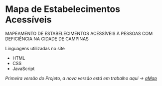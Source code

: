 # Mapa de Estabelecimentos Acessíveis
MAPEAMENTO DE ESTABELECIMENTOS ACESSÍVEIS À PESSOAS COM DEFICIÊNCIA NA CIDADE DE CAMPINAS

Linguagens utilizadas no site
- HTML
- CSS
- JavaScript

*Primeira versão do Projeto, a nova versão está em trabalho aqui -> [aMap](https://github.com/jooaodias/map.acessivel-new)*
